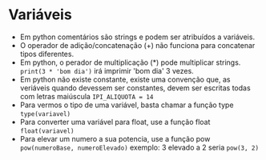 # Variáveis 

- Em python comentários são strings e podem ser atribuídos a variáveis.
- O operador de adição/concatenação (+) não funciona para concatenar tipos diferentes.
- Em python, o perador de multiplicação (*) pode multiplicar strings. 
`print(3 * 'bom dia')` irá imprimir 'bom dia' 3 vezes.
- Em python não existe constante, existe uma convenção que, as veriáveis quando 
devessem ser constantes, devem ser escritas todas com letras maiúscula `IPI_ALIQUOTA = 14`
- Para vermos o tipo de uma variável, basta chamar a função type `type(variavel)`
- Para converter uma variável para float, use a função float `float(variavel)`
- Para elevar um numero a sua potencia, use a função pow `pow(numeroBase, numeroElevado)`
exemplo: 3 elevado a 2 seria `pow(3, 2)`